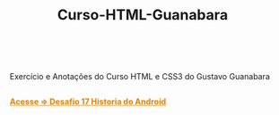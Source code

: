 # Curso-HTML-Guanabara
<style>

body {
    padding: 15px;
}

.container-lg.px-3.my-5.markdown-body {
    background-color: black;
    color: white;
    padding: 50px 40px;
    box-shadow: 0px 0px 20px black;
    border-radius: 15px;
}

h1#curso-html-guanabara, h1{
    font-size: 1.8em;
    text-align: center;
    padding-bottom: 40px;
}

a {
    font-weight: 800;
    color: #e58b16;
}
container.conteudo {
    display: flex;
    flex-direction: column;
    margin: 33px 3%;
}
p {
    margin-botton: 25px;
}
</style>

<container class="conteudo">
<p>Exercício e Anotações do Curso HTML e CSS3 do Gustavo Guanabara</p>

<a href="https://wandersonhrodrigues.github.io/Curso-HTML-Guanabara/desafios/ex017_desafio/des010" target="_blank">Acesse => Desafio 17 Historia do Android</a>
</container><!--    conteudo    -->
